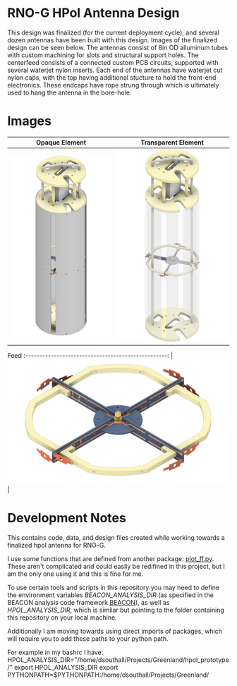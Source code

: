 # RNO-G HPol Antenna Design

This design was finalized (for the current deployment cycle), and several dozen antennas have been built with this design.  Images of the finalized design can be seen below.  The antennas consist of 8in OD alluminum tubes with custom machining for slots and structural support holes.  The centerfeed consists of a connected custom PCB circuits, supported with several waterjet nylon inserts.  Each end of the antennas have waterjet cut nylon caps, with the top having additional stucture to hold the front-end electronics.  These endcaps have rope strung through which is ultimately used to hang the antenna in the bore-hole.  

# Images
Opaque Element             |  Transparent Element
:-------------------------:|:-------------------------:
<img src="https://github.com/djsouthall/hpol-prototype/blob/master/Dsouthall-Hpol-figure_opaque_4k.png?raw=true" alt="Opaque Element" width="500"/>  |  <img src="https://github.com/djsouthall/hpol-prototype/blob/master/Dsouthall-Hpol-figure_transparent_4k.png?raw=true" alt="Transparent Element" width="500"/>

Feed
:--------------------------------------------------:
| <img src="https://github.com/djsouthall/hpol-prototype/blob/master/Dsouthall-assembled-feed_4k.png?raw=true" alt="Antenna Feed" width="1000"/> |



# Development Notes
This contains code, data, and design files created while working towards a finalized hpol antenna for RNO-G.

I use some functions that are defined from another package: [plot_ff.py](https://github.com/djsouthall/beacon/blob/master/tools/plot_ff.py).  These aren't complicated and could easily be redifined in this project, but I am the only one using it and this is fine for me. 

To use certain tools and scripts in this repository you may need to define the environment variables *BEACON_ANALYSIS_DIR* (as specified in the BEACON analysis code framework [BEACON](https://github.com/djsouthall/beacon)), as well as *HPOL_ANALYSIS_DIR*, which is similar but pointing to the folder containing this repository on your local machine. 

Additionally I am moving towards using direct imports of packages, which will require you to add these paths to your python path.

For example in my bashrc I have:
HPOL_ANALYSIS_DIR="/home/dsouthall/Projects/Greenland/hpol_prototype/"
export HPOL_ANALYSIS_DIR
export PYTHONPATH=$PYTHONPATH:/home/dsouthall/Projects/Greenland/
